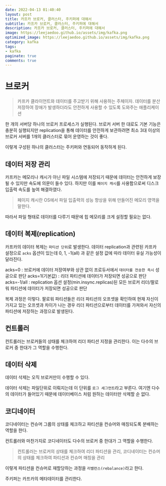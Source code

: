 ```yaml
---
date: 2022-04-13 01:40:40
layout: post
title: 카프카 브로커, 클러스터, 주키퍼에 대해서
subtitle: 카프카 브로커, 클러스터, 주키퍼에 대해서
description: 카프카 브로커, 클러스터, 주키퍼에 대해서
image: https://leejaedoo.github.io/assets/img/kafka.png
optimized_image: https://leejaedoo.github.io/assets/img/kafka.png
category: kafka
tags:
- kafka
paginate: true
comments: true
---
```


# 브로커

> 카프카 클라이언트와 데이터를 주고받기 위해 사용하는 주체이자. 데이터를 분산 저장하여 장애가 발생하더라도 안전하게 사용할 수 있도록 도와주는 애플리케이션

한 개의 서버당 하나의 브로커 프로세스가 실행된다. 브로커 서버 한 대로도 기본 기능은 충분히 실행되지만 replication을 통해 데이터를 안전하게 보관하려면 최소 3대 이상의 브로커 서버를 1개의 클러스터로 묶어 운영하는 것이 좋다. 

이렇게 구성된 하나의 클러스터는 주키퍼와 연동되어 동작하게 된다.

## 데이터 저장 관리

카프카는 메모리나 캐시가 아닌 파일 시스템에 저장되기 때문에 데이터는 안전하게 보장될 수 있지만 속도에 의문이 들수 있다. 하지만 이를 `페이지 캐시`를 사용함으로써 디스크 입출력 속도를 높여 해결하였다.

> 페이지 캐시란 OS에서 파일 입출력의 성능 향상을 위해 만들어진 메모리 영역을 말한다.

따라서 파일 형태로 데이터를 다루기 때문에 힙 메모리를 크게 설정할 필요는 없다.

## 데이터 복제(replication)

카프카의 데이터 복제는 `파티션 단위`로 발생한다. 데이터 replication과 관련된 카프카 설정으로 `acks` 옵션이 있는데 0, 1, -1(all) 과 같은 설정 값에 따라 데이터 유실 가능성이 달라진다.

acks=0 : 브로커에 데이터 저장여부와 상관 없이 프로듀서에서 `데이터를 전송한 즉시` 성공으로 판단
acks=1(기본값) : 리더 파티션에 데이터가 저장되면 성공으로 판단
acks=-1/all : replication 옵션 설정(min.insync.replicas)된 모든 브로커 리더/팔로워 파티션에 데이터가 저장되면 성공으로 판단 

복제 과정은 이렇다. 
팔로워 파티션들은 리더 파티션의 오프셋을 확인하여 현재 자신이 가지고 있는 오프셋과 차이가 나는 경우 리더 파티션으로부터 데이터를 가져와서 자신의 파티션에 저장하는 과정으로 발생된다.

## 컨트롤러

컨트롤러는 브로커들의 상태를 체크하여 리더 파티션 지정을 관리한다. 이는 다수의 브로커 중 한대가 그 역할을 수행한다.

## 데이터 삭제

데이터 삭제는 오직 브로커만이 수행할 수 있다.

데이터 삭제는 파일단위로 이뤄지는데 이 단위를 `로그 세그먼트`라고 부른다. 여기엔 다수의 데이터가 들어있기 때문에 데이터베이스 처럼 원하는 데이터만 삭제할 순 없다.

## 코디네이터

코디네이터는 컨슈머 그룹의 상태를 체크하고 파티션을 컨슈머와 매칭되도록 분배하는 역할을 한다.

컨트롤러와 마찬가지로 코디네이터도 다수의 브로커 중 한대가 그 역할을 수행한다.

> 컨트롤러는 브로커의 상태를 체크하여 리더 파티션을 관리, 코디네이터는 컨슈머의 상태를 체크하여 파티션과 컨슈머 매칭을 관리

이렇게 파티션을 컨슈머로 재할당하는 과정을 `리밸런스(rebalance)`라고 한다.

주키퍼는 카프카의 메타데이터를 관리한다.


